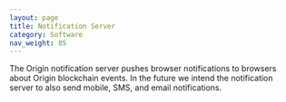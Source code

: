 ```yaml
---
layout: page
title: Notification Server
category: Software
nav_weight: 85
---
```


The Origin notification server pushes browser notifications to browsers about Origin blockchain events. In the future we intend the notification server to also send mobile, SMS, and email notifications.
